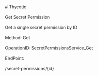 <br>#     Thycotic</br>
<br>Get Secret Permission</br>
<br>Get a single secret permission by ID</br>
<br>Method: Get</br>
<br>OperationID: SecretPermissionsService_Get</br>
<br>EndPoint:</br>
<br>/secret-permissions/{id}</br>
